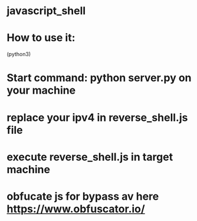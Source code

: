 # javascript_shell
# How to use it:
(python3)
# Start command: python server.py on your machine
# replace your ipv4 in reverse_shell.js file
# execute reverse_shell.js in target machine 
# obfucate js for bypass av here https://www.obfuscator.io/
 
